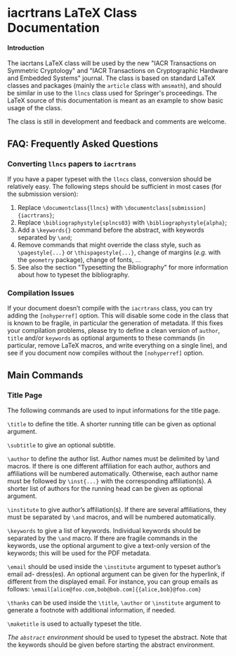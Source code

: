 # iacrtrans LaTeX Class Documentation

#### Introduction

The iacrtans LaTeX class will be used by the new "IACR Transactions on Symmetric
Cryptology" and "IACR Transactions on Cryptographic Hardware and Embedded Systems"
journal. The class is based on standard LaTeX classes and packages (mainly the
`article` class with `amsmath`), and should be similar in use to the `llncs` class
used for Springer's proceedings. The LaTeX source of this documentation is meant
as an example to show basic usage of the class.

The class is still in development and feedback and comments are welcome.

## FAQ: Frequently Asked Questions
### Converting `llncs` papers to `iacrtrans`
If you have a paper typeset with the `llncs` class, conversion should be relatively
easy. The following steps should be sufficient in most cases (for the submission
version):
 1. Replace `\documentclass{llncs}` with `\documentclass[submission]{iacrtrans}`;
 2. Replace `\bibliographystyle{splncs03}` with `\bibliographystyle{alpha}`;
 3. Add a `\keywords{}` command before the abstract, with keywords separated by `\and`;
 4. Remove commands that might override the class style, such as `\pagestyle{...}` or
    `\thispagestyle{...}`, change of margins (*e.g.* with the `geometry` package),
    change of fonts, ...
 5. See also the section "Typesetting the Bibliography" for more information about how
    to typeset the bibliography.

### Compilation Issues
If your document doesn’t compile with the `iacrtrans` class, you can try adding the
`[nohyperref]` option. This will disable some code in the class that is known to be fragile,
in particular the generation of metadata. If this fixes your compilation problems, please
try to define a clean version of `author`, `title` and/or `keywords` as optional arguments to
these commands (in particular, remove LaTeX macros, and write everything on a single
line), and see if you document now compiles without the `[nohyperref]` option.

## Main Commands
### Title Page

The following commands are used to input informations for the title page.

`\title` to define the title.
A shorter running title can be given as optional argument.

`\subtitle`
to give an optional subtitle.

`\author` to define the author list.
Author names must be delimited by \and macros. If there is one different affiliation
for each author, authors and affiliations will be numbered automatically. Otherwise, each
author name must be followed by `\inst{...}` with the corresponding affiliation(s).
A shorter list of authors for the running head can be given as optional argument.

`\institute` to give author’s affiliation(s).
If there are several affiliations, they must be separated by `\and` macros, and will be
numbered automatically.

`\keywords` to give a list of keywords.
Individual keywords should be separated by the `\and` macro.
If there are fragile commands in the keywords, use the optional argument to give a
text-only version of the keywords; this will be used for the PDF metadata.

`\email` should be used inside the `\institute` argument to typeset author’s email ad-
dress(es). An optional argument can be given for the hyperlink, if different from the
displayed email. For instance, you can group emails as follows:
`\email[alice@foo.com,bob@bob.com]{{alice,bob}@foo.com}`

`\thanks` can be used inside the `\title`, `\author` or `\institute` argument to generate
a footnote with additional information, if needed.

`\maketitle` is used to actually typeset the title.

*The `abstract` environment* should be used to typeset the abstract.
Note that the keywords should be given before starting the abstract environment.
